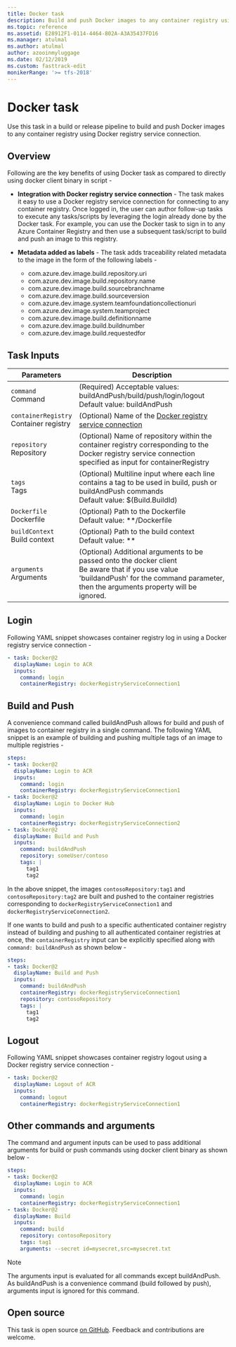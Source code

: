 ```yaml
---
title: Docker task
description: Build and push Docker images to any container registry using Docker registry service connection
ms.topic: reference
ms.assetid: E28912F1-0114-4464-802A-A3A35437FD16
ms.manager: atulmal
ms.author: atulmal
author: azooinmyluggage
ms.date: 02/12/2019
ms.custom: fasttrack-edit
monikerRange: '>= tfs-2018'
---
```


# Docker task

Use this task in a build or release pipeline to build and push Docker images to any container registry using Docker registry service connection.

## Overview

Following are the key benefits of using Docker task as compared to directly using docker client binary in script - 

- **Integration with Docker registry service connection** - The task makes it easy to use a Docker registry service connection for connecting to any container registry. Once logged in, the user can author follow-up tasks to execute any tasks/scripts by leveraging the login already done by the Docker task. For example, you can use the Docker task to sign in to any Azure Container Registry and then use a subsequent task/script to build and push an image to this registry. 

- **Metadata added as labels** - The task adds traceability related metadata to the image in the form of the following labels -  
  - com.azure.dev.image.build.repository.uri
  - com.azure.dev.image.build.repository.name
  - com.azure.dev.image.build.sourcebranchname
  - com.azure.dev.image.build.sourceversion
  - com.azure.dev.image.system.teamfoundationcollectionuri
  - com.azure.dev.image.system.teamproject
  - com.azure.dev.image.build.definitionname
  - com.azure.dev.image.build.buildnumber
  - com.azure.dev.image.build.requestedfor

## Task Inputs

<table>
  <thead>
    <tr>
      <th>Parameters</th>
      <th>Description</th>
    </tr>
  </thead>
  <tr>
    <td><code>command</code><br/>Command</td>
    <td>(Required) Acceptable values: buildAndPush/build/push/login/logout<br/>Default value: buildAndPush</td>
  </tr>
  <tr>
    <td><code>containerRegistry</code><br/>Container registry</td>
    <td>(Optional) Name of the <a href="../../library/service-endpoints.md#sep-docreg" data-raw-source="[Docker registry service connection](../../library/service-endpoints.md#sep-docreg)">Docker registry service connection</a></td>
  </tr>
  <tr>
    <td><code>repository</code><br/>Repository</td>
    <td>(Optional) Name of repository within the container registry corresponding to the Docker registry service connection specified as input for containerRegistry</td>
  </tr>
  <tr>
    <td><code>tags</code><br/>Tags</td>
    <td>(Optional) Multiline input where each line contains a tag to be used in build, push or buildAndPush commands<br/>Default value: $(Build.BuildId)</td>
  </tr>
  <tr>
    <td><code>Dockerfile</code><br/>Dockerfile</td>
    <td>(Optional) Path to the Dockerfile<br/>Default value: **/Dockerfile</td>
  </tr>
  <tr>
    <td><code>buildContext</code><br/>Build context</td>
    <td>(Optional) Path to the build context<br/>Default value: **</td>
  </tr>
  <tr>
    <td><code>arguments</code><br/>Arguments</td>
    <td>(Optional) Additional arguments to be passed onto the docker client<br />Be aware that if you use value 'buildandPush' for the command parameter, then the arguments property will be ignored.</td>
  </tr>
</table>

## Login
Following YAML snippet showcases container registry log in using a Docker registry service connection - 

```YAML
- task: Docker@2
  displayName: Login to ACR
  inputs:
    command: login
    containerRegistry: dockerRegistryServiceConnection1
```

## Build and Push
A convenience command called buildAndPush allows for build and push of images to container registry in a single command. The following YAML snippet is an example of building and pushing multiple tags of an image to multiple registries - 

```YAML
steps:
- task: Docker@2
  displayName: Login to ACR
  inputs:
    command: login
    containerRegistry: dockerRegistryServiceConnection1
- task: Docker@2
  displayName: Login to Docker Hub
  inputs:
    command: login
    containerRegistry: dockerRegistryServiceConnection2
- task: Docker@2
  displayName: Build and Push
  inputs:
    command: buildAndPush
    repository: someUser/contoso
    tags: |
      tag1
      tag2
```

In the above snippet, the images ```contosoRepository:tag1``` and ```contosoRepository:tag2``` are built and pushed to the container registries corresponding to ```dockerRegistryServiceConnection1``` and ```dockerRegistryServiceConnection2```. 

If one wants to build and push to a specific authenticated container registry instead of building and pushing to all authenticated container registries at once, the ```containerRegistry``` input can be explicitly specified along with ```command: buildAndPush``` as shown below - 

```YAML
steps:
- task: Docker@2
  displayName: Build and Push
  inputs:
    command: buildAndPush
    containerRegistry: dockerRegistryServiceConnection1
    repository: contosoRepository
    tags: |
      tag1
      tag2
```


## Logout
Following YAML snippet showcases container registry logout using a Docker registry service connection - 

```YAML
- task: Docker@2
  displayName: Logout of ACR
  inputs:
    command: logout
    containerRegistry: dockerRegistryServiceConnection1
```

## Other commands and arguments
The command and argument inputs can be used to pass additional arguments for build or push commands using docker client binary as shown below - 

```YAML
steps:
- task: Docker@2
  displayName: Login to ACR
  inputs:
    command: login
    containerRegistry: dockerRegistryServiceConnection1
- task: Docker@2
  displayName: Build
  inputs:
    command: build
    repository: contosoRepository
    tags: tag1
    arguments: --secret id=mysecret,src=mysecret.txt
```

> [!NOTE]
> The arguments input is evaluated for all commands except buildAndPush. As buildAndPush is a convenience command (build followed by push), arguments input is ignored for this command.

## Open source

This task is open source [on GitHub](https://github.com/Microsoft/azure-pipelines-tasks/tree/master/Tasks/DockerV2). Feedback and contributions are welcome.

